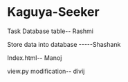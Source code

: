 # Kaguya-Seeker

Task
Database table-- Rashmi

Store data into database -----Shashank 

Index.html-- Manoj

view.py modification-- divij
